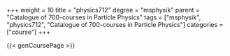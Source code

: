 +++
weight = 10
title = "physics712"
degree = "msphysik"
parent = "Catalogue of 700-courses in Particle Physics"
tags = ["msphysik", "physics712", "Catalogue of 700-courses in Particle Physics"]
categories = ["course"]
+++

{{< genCoursePage >}}
